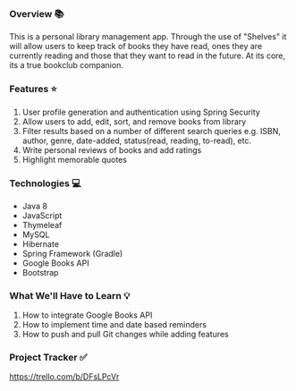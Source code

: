 ### Overview 📚

This is a personal library management app. Through the use of "Shelves" it will allow users to keep track of books they have read, ones they are currently reading and those that they want to read in the future. At its core, its a true bookclub companion.

### Features ⭐
1) User profile generation and authentication using Spring Security
2) Allow users to add, edit, sort, and remove books from library
3) Filter results based on a number of different search queries e.g. ISBN, author, genre, date-added, status(read, reading, to-read), etc.
4) Write personal reviews of books and add ratings
5) Highlight memorable quotes

### Technologies 💻
- Java 8
- JavaScript
- Thymeleaf
- MySQL
- Hibernate
- Spring Framework (Gradle)
- Google Books API
- Bootstrap

### What We'll Have to Learn 💡
1) How to integrate Google Books API
2) How to implement time and date based reminders
3) How to push and pull Git changes while adding features

### Project Tracker ✅
https://trello.com/b/DFsLPcVr
